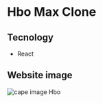 # Hbo Max Clone

## Tecnology

- React

## Website image

<img src="https://i.ibb.co/PxBYzCY/Hbo-Max-clone.png" alt="cape image Hbo">

<br>
